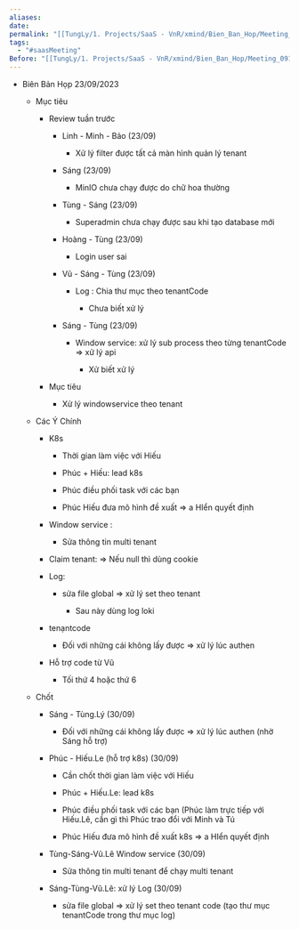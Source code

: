```yaml
---
aliases: 
date: 
permalink: "[[TungLy/1. Projects/SaaS - VnR/xmind/Bien_Ban_Hop/Meeting_00]]"
tags:
  - "#saasMeeting"
Before: "[[TungLy/1. Projects/SaaS - VnR/xmind/Bien_Ban_Hop/Meeting_0918]]"
---
```

- Biên Bản Họp 23/09/2023
    
    - Mục tiêu
        
        - Review tuần trước
            
            - Linh - Minh - Bảo (23/09)
                
                - Xử lý filter được tất cả màn hình quản lý tenant
                    
            - Sáng (23/09)
                
                - MinIO chưa chạy được do chữ hoa thường
                    
            - Tùng - Sáng (23/09)
                
                - Superadmin chưa chạy được sau khi tạo database mới
                    
            - Hoàng - Tùng (23/09)
                
                - Login user sai
                    
            - Vũ - Sáng - Tùng (23/09)
                
                - Log : Chia thư mục theo tenantCode
                    
                    - Chưa biết xử lý
                        
            - Sáng - Tùng (23/09)
                
                - Window service: xử lý sub process theo từng tenantCode => xử lý api
                    
                    - Xử biết xử lý
                        
        - Mục tiêu
            
            - Xử lý windowservice theo tenant
                
    - Các Ý Chính
        
        - K8s
            
            - Thời gian làm việc với Hiếu
                
            - Phúc + Hiếu: lead k8s
                
            - Phúc điều phối task với các bạn
                
            - Phúc Hiếu đưa mô hình đề xuất => a HIển quyết định
                
        - Window service :
            
            - Sửa thông tin multi tenant
                
        - Claim tenant: => Nếu null thì dùng cookie
            
        - Log:
            
            - sửa file global => xử lý set theo tenant
                
                - Sau này dùng log loki
                    
        - tenạntcode
            
            - Đối với những cái không lấy được => xử lý lúc authen
                
        - Hỗ trợ code từ Vũ
            
            - Tối thứ 4 hoặc thứ 6
                
    - Chốt
        
        - Sáng - Tùng.Lý (30/09)
            
            - Đối với những cái không lấy được => xử lý lúc authen (nhờ Sáng hỗ trợ)
                
        - Phúc - Hiếu.Le (hỗ trợ k8s) (30/09)
            
            - Cần chốt thời gian làm việc với Hiếu
                
            - Phúc + Hiếu.Le: lead k8s
                
            - Phúc điều phối task với các bạn (Phúc làm trực tiếp với Hiếu.Lê, cần gì thì Phúc trao đổi với Minh và Tú
                
            - Phúc Hiếu đưa mô hình đề xuất k8s => a HIển quyết định
                
        - Tùng-Sáng-Vũ.Lê Window service (30/09)
            
            - Sửa thông tin multi tenant để chạy multi tenant
                
        - Sáng-Tùng-Vũ.Lê: xử lý Log (30/09)
            
            - sửa file global => xử lý set theo tenant code (tạo thư mục tenantCode trong thư mục log)